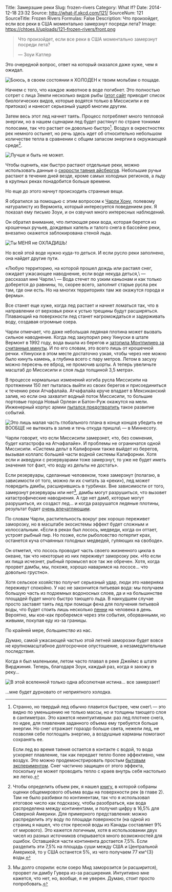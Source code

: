 Title: Замерзшие реки
Slug: frozen-rivers
Category: What If?
Date: 2014-12-18 23:32
Source: http://what-if.xkcd.com/121/
SourceNum: 121
SourceTitle: Frozen Rivers
Formulas: False
Description: Что произойдет, если все реки в США моментально замерзнут посреди лета?
Image: https://chtoes.li/uploads/121-frozen-rivers/front.png


> Что произойдет, если все реки в США моментально замерзнут посреди лета?
>
> — Зоуи Катлер

Это очередной вопрос, ответ на который оказался даже хуже, чем я ожидал.

![](/uploads/121-frozen-rivers/upside_ru.png "Боюсь, в своем состоянии я ХОЛОДЕН к твоим мольбам о пощаде.")

Начнем с того, что каждое животное в воде погибнет. Это полностью сотрет с лица Земли несколько видов рыбы ([этот сайт][1] приводит список биологических видов, которые водятся только в Миссисипи и ее притоках) и нанесет серьезный ущерб многим другим.

Затем весь этот лед начнет таять. Процесс потребляет много тепловой энергии, но в нашем сценарии лед будет растянут по стране тонкими полосами, так что растает он довольно быстро[^1]. Воздух в окрестностях рек немного остынет, но речь здесь идет об относительно небольшом количестве тепла в сравнении с общим запасом энергии в окружающей среде[^4].

[^1]:
    Странно, но твердый лед обычно плавится быстрее, чем снег\ — это видно по уменьшению не только массы, но и толщины тающего слоя в сантиметрах[^2]. Это кажется неинтуитивным: раз лед плотнее снега, по идее, для плавления заданного объема ему требуется больше энергии. Но снег отражает гораздо больше света, нежели лед, не позволяя себе поглощать энергию, а воздушные карманы помогают сохранять ее.

    Если лед во время таяния остается в контакте с водой, то вода ускоряет плавление, так как передает тепло более эффективно, чем воздух. Это можно продемонстрировать простым [бытовым экспериментом][2]. Снег частично защищен от этого эффекта, поскольку не может проводить тепло с краев внутрь себя настолько же легко.
[^2]: Или[^3] дюймах.
[^3]: Ого, сноски-матрешки!
[^4]: Чтобы определить объем рек, я нашел [книгу][3], в которой собраны оценки общемирового объема воды на поверхности рек (в главе 2). Там не было разбивки по континентам, так что я использовал итоговое число как подсказку, чтобы разобраться, как вода распределена между континентами, и получил цифру в 16,5% для Северной Америки. Для примерного представления: можно распределить эту воду по площади поверхности (на одной из страниц я нашел, что сток пресной воды из Канады составляет 9% от мирового). Это кажется логичным, хотя в использовании двух чисел из разных источников открывается много возможностей для ошибок. Оставшейся части континента достается 7,5%. Если разделить эти 7,5% на площадь суши между США и Центральной Америкой, то у США останется 5%, из чего получаем 77 км^{3} воды.

![](/uploads/121-frozen-rivers/iceto_ru.png "Лучше и быть не может.")

Чтобы оценить, как быстро растают отдельные реки, можно использовать данные о [скорости таяния айсбергов][4]. Небольшие ручьи растают в течение дней везде, кроме самых холодных регионов, а льду в крупных реках понадобится больше времени.

Но еще до этого начнут происходить странные вещи.

Я обратился за помощью с этим вопросом к [Чарли Хону][5], полевому натуралисту из Вермонта, который интересуется поведением рек. Я показал ему письмо Зоуи, и он озвучил много интересных наблюдений.

Он обратил внимание, что *питающая* реки вода, которая берется из крошечных ручьев, дождевых капель и талого снега в бассейне реки, внезапно окажется заблокирована стеной льда.

![](/uploads/121-frozen-rivers/forecast_ru.png "Ты МЕНЯ не ОХЛАДИШЬ!")

Но всей этой воде нужно куда-то деться. И если русло реки заполнено, она найдет другие пути.

«Любую территорию, на которой прошел дождь или растаял снег, ожидает ужасающее наводнение, если воде некуда деться,\ — рассказал мне Чарли.\ — Вода стечет по узким каньонам и как только доберется до равнины, то, скорее всего, заполнит старые русла рек там, где они есть. Но на многих территориях там же окажутся города и фермы».

Все станет еще хуже, когда лед растает и начнет ломаться так, что в направлении от верховья реки к устью трещины будут расширяться. Плавающий на поверхности лед станет нагромождаться и задерживать воду, создавая огромные озера.

Чарли отмечает, что даже небольшая ледяная плотина может вызвать сильное наводнение. Когда лед закупорил реку Уинуски в штате Вермонт в 1992 году, вода вышла из берегов и [затопила Монтпилиер за считанные минуты][6]. И по его словам, это всего лишь от крошечной речки. «Уинуски в этом месте достаточно узкая, чтобы через нее можно было кинуть камень, а глубина всего с пару метров. Летом в засуху можно пересечь ее вброд, не промочив шорты. А теперь увеличьте масштаб до Миссисипи и слоя льда толщиной 3,5 метра».

В процессе нормальных изменений изгиба русла Миссисипи на протяжении 150 лет пыталась выйти из своих берегов и присоединиться к течению реки Атчафалайа.  Атчафалайа круче впадает в Мексиканский залив, но если она захватит водный поток Миссисипи, то большие портовые города Новый Орлеан и Батон-Руж окажутся на мели. Инженерный корпус армии [пытался предотвратить][7] такое развитие событий.

![](/uploads/121-frozen-rivers/acoe_ru.png "Это лишь малая часть глобального плана в конце концов убедить ее ВООБЩЕ не вытекать в залив и течь откуда пришла\ — в Миннесоту.")

Чарли говорит, что если Миссисипи замерзнет, «то, без сомнения, будет катастрофа на Атчафалайе». И проблемы не ограничатся одной Миссисипи. «Система дельт в Калифорнии также выйдет из берегов, вызывая коллапс большей части водной системы Калифорнии. Хотя если и акведуки с резервуарами тоже замерзнут, то уже не будет иметь значения тот факт, что воду из дельты не достать».

Если резервуары, сделанные человеком, тоже замерзнут (полагаю, в зависимости от того, можно ли их считать за «реки»), лед может повредить дамбы, расширившись в турбинах. Вне зависимости от того, замерзнут резервуары или нет[^5], дамбы могут разрушиться, что вызовет катастрофические наводнения. А где нет дамб, которые могут разрушиться, их создаст лед… и когда разрушатся ледяные плотины, результат будет [очень впечатляющим][8].

[^5]: Мы долго спорили: если озеро Мид заморозится (и расширится), прорвет ли дамбу Гувера из-за расширения. Интуитивно мне кажется, что нет, но, вообще, я не уверен. Думаю, стоит просто попробовать.

По словам Чарли, растительность вокруг рек хорошо переживет заморозку, но в масштабе экосистемы эффект будет сложным и колоссальным. «Если в реках был лосось, медведи, когда он оттает,  устроят рыбный пир. Но позже, если рыболовство потерпит крах, останется куча отчаянных голодных медведей, гуляющих на свободе».

Он отметил, что лосось проводит часть своего жизненного цикла в океане, так что некоторые из них переживут заморозку рек. «Но если их пища исчезнет, рыбный промысел все так же обречен. Хотя, когда прорвет дамбы, мы, похоже, хорошо наваримся на лососе… что довольно грустно».

Хотя сельское хозяйство получит серьезный удар, люди это наверняка переживут спокойно. У нас не закончится питьевая вода: мы получаем большую часть из подземных водоносных слоев, да и на большинстве площадей будет много быстро тающего льда. В наихудшем случае просто заставят таять лед при помощи фена для получения питьевой воды, что будет стоить лишь несколько [пенни][9] на человека в день. Вероятно, мы кое-как проберемся через эти события, оборванными, но живыми, покупая еду из-за границы.

По крайней мере, *большинство* из нас.

Думаю, самой ужасающей частью этой летней заморозки будет вовсе не крупномасштабное долгосрочное опустошение, а незамедлительные последствия.

Когда я был маленьким, летом часто плавал в реке Джеймс в штате Вирджиния. Теперь, благодаря Зоуи, каждый раз, когда я захожу в реку…

![](/uploads/121-frozen-rivers/oregon_ru.png "В этой вселенной только одна абсолютная истина… все замерзает!")

…мне будет дурновато от неприятного холодка.

[1]: http://wwf.panda.org/about_our_earth/ecoregions/lower_mississippi_river.cfm

[2]: http://www.cockeyed.com/science/moment/colander.shtml

[3]: http://www.amazon.com/Water-Crisis-Guide-Worlds-Resources/dp/0195076281

[4]: http://journals.ametsoc.org/doi/pdf/10.1175/1520-0485%281980%29010%3C1681%3AOTEOAI%3E2.0.CO%3B2

[5]: http://slowwatermovement.blogspot.com/

[6]: http://www.montpelier-vt.org/community/351/Flood-of-1992.html

[7]: http://www.americaswetlandresources.com/background_facts/detailedstory/LouisianaRiverControl.html

[8]: https://www.youtube.com/watch?v=ezcgPAptbIk

[9]: http://www.wolframalpha.com/input/?i=%28334+J%2Fg%29+*+%28water+density%29+*+%282+liters%2Fday%29+*+%28price+of+electricity%29+to+USD%2Fday
